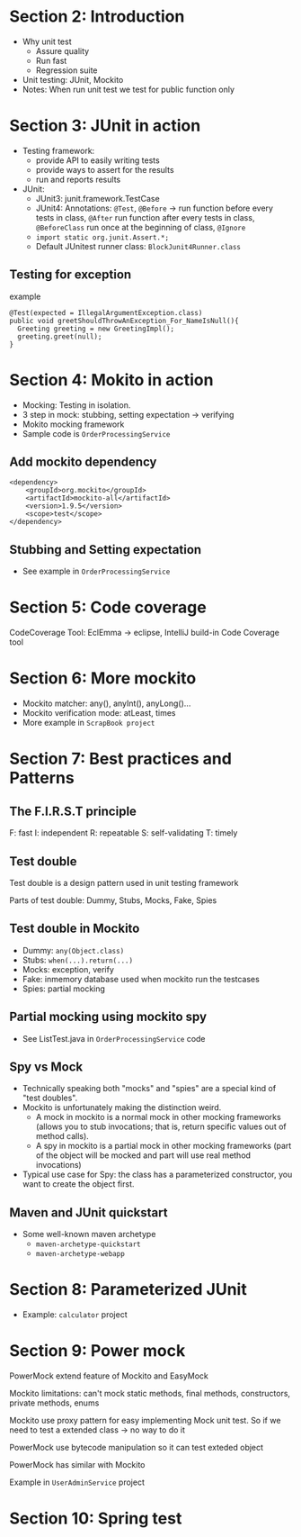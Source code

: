 # Section 2: Introduction
- Why unit test
  - Assure quality
  - Run fast
  - Regression suite
- Unit testing: JUnit, Mockito
- Notes: When run unit test we test for public function only

# Section 3: JUnit in action
- Testing framework:
  - provide API to easily writing tests
  - provide ways to assert for the results
  - run and reports results
- JUnit:
  - JUnit3: junit.framework.TestCase
  - JUnit4: Annotations: `@Test`, `@Before` -> run function before every tests in class, `@After` run function after every tests in class, `@BeforeClass` run once at the beginning of class, `@Ignore`
  - `import static org.junit.Assert.*;`
  - Default JUnitest runner class: `BlockJunit4Runner.class`

## Testing for exception
example
```
@Test(expected = IllegalArgumentException.class)
public void greetShouldThrowAnException_For_NameIsNull(){
  Greeting greeting = new GreetingImpl();
  greeting.greet(null);
}
```

# Section 4: Mokito in action
- Mocking: Testing in isolation.
- 3 step in mock: stubbing, setting expectation -> verifying
- Mokito mocking framework
- Sample code is `OrderProcessingService`

## Add mockito dependency

```
<dependency>
    <groupId>org.mockito</groupId>
    <artifactId>mockito-all</artifactId>
    <version>1.9.5</version>
    <scope>test</scope>
</dependency>
```

## Stubbing and Setting expectation
- See example in `OrderProcessingService`

# Section 5: Code coverage
CodeCoverage Tool: EclEmma -> eclipse, IntelliJ build-in Code Coverage tool

# Section 6: More mockito
- Mockito matcher: any(), anyInt(), anyLong()...
- Mockito verification mode: atLeast, times
- More example in `ScrapBook project`

# Section 7: Best practices and Patterns
## The F.I.R.S.T principle
F: fast
I: independent
R: repeatable
S: self-validating
T: timely

## Test double
Test double is a design pattern used in unit testing framework

Parts of test double: Dummy, Stubs, Mocks, Fake, Spies

## Test double in Mockito
- Dummy: `any(Object.class)`
- Stubs: `when(...).return(...)`
- Mocks: exception, verify
- Fake: inmemory database used when mockito run the testcases
- Spies: partial mocking

## Partial mocking using mockito spy
- See ListTest.java in `OrderProcessingService` code

## Spy vs Mock
- Technically speaking both "mocks" and "spies" are a special kind of "test doubles".
- Mockito is unfortunately making the distinction weird.
  - A mock in mockito is a normal mock in other mocking frameworks (allows you to stub invocations; that is, return specific values out of method calls).
  - A spy in mockito is a partial mock in other mocking frameworks (part of the object will be mocked and part will use real method invocations)
- Typical use case for Spy: the class has a parameterized constructor, you want to create the object first.

## Maven and JUnit quickstart
- Some well-known maven archetype
  - `maven-archetype-quickstart`
  - `maven-archetype-webapp`

# Section 8: Parameterized JUnit
- Example: `calculator` project

# Section 9: Power mock
PowerMock extend feature of Mockito and EasyMock  

Mockito limitations: can't mock static methods, final methods, constructors, private methods, enums

Mockito use proxy pattern for easy implementing Mock unit test. So if we need to test a extended class -> no way to do it

PowerMock use bytecode manipulation so it can test exteded object

PowerMock has similar with Mockito

Example in `UserAdminService` project

# Section 10: Spring test
